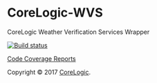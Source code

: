 # CoreLogic-WVS
CoreLogic Weather Verification Services Wrapper

[![Build status](https://ci.appveyor.com/api/projects/status/0xdnvm6x9lx37yp2?svg=true)](https://ci.appveyor.com/project/Georadix/corelogic-wvs)

[Code Coverage Reports](https://ci.appveyor.com/api/projects/Georadix/corelogic-wvs/artifacts/CodeCoverage.zip?branch=develop)

Copyright &copy; 2017 [CoreLogic](http://corelogic.com).